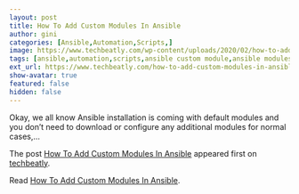```yaml
---
layout: post
title: How To Add Custom Modules In Ansible
author: gini
categories: [Ansible,Automation,Scripts,]
image: https://www.techbeatly.com/wp-content/uploads/2020/02/how-to-add-custom-modules-in-ansible-1024x475.jpg
tags: [ansible,automation,scripts,ansible custom module,ansible modules,how to add custom modules in ansible,how to install ansible module,install ansible module,]
ext_url: https://www.techbeatly.com/how-to-add-custom-modules-in-ansible/
show-avatar: true
featured: false
hidden: false
---
```


<p>Okay, we all know Ansible installation is coming with default modules and you don&#8217;t need to download or configure any additional modules for normal cases,&#46;&#46;&#46;</p>
<p>The post <a href="https://www.techbeatly.com/how-to-add-custom-modules-in-ansible/">How To Add Custom Modules In Ansible</a> appeared first on <a href="https://www.techbeatly.com">techbeatly</a>.</p>

Read [How To Add Custom Modules In Ansible](https://www.techbeatly.com/how-to-add-custom-modules-in-ansible/).